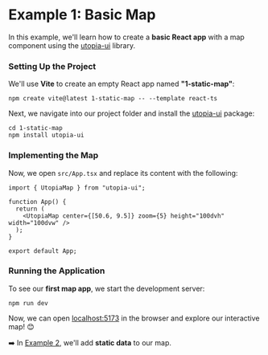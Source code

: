 # Example 1: Basic Map  

In this example, we'll learn how to create a **basic React app** with a map component using the [utopia-ui](https://github.com/utopia-os/utopia-ui) library.  

### Setting Up the Project  

We'll use **Vite** to create an empty React app named **"1-static-map"**:  

```shell
npm create vite@latest 1-static-map -- --template react-ts
```

Next, we navigate into our project folder and install the [utopia-ui](https://github.com/utopia-os/utopia-ui) package:  

```shell
cd 1-static-map
npm install utopia-ui
```  

### Implementing the Map  

Now, we open `src/App.tsx` and replace its content with the following:  

```tsx
import { UtopiaMap } from "utopia-ui";

function App() {
  return (
    <UtopiaMap center={[50.6, 9.5]} zoom={5} height="100dvh" width="100dvw" />
  );
}

export default App;
```  

### Running the Application  

To see our **first map app**, we start the development server:  

```shell
npm run dev
```

Now, we can open [localhost:5173](http://localhost:5173/) in the browser and explore our interactive map! 😊  

➡️ In [Example 2](../2-static-layers/), we'll add **static data** to our map.  
